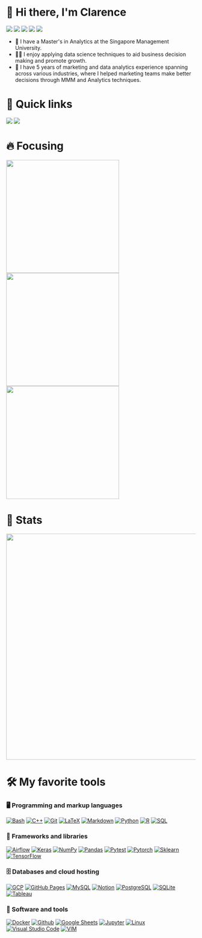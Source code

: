<h1 align="left">👋 Hi there, I'm Clarence</h1>

<p align="left">
  <img src="https://img.shields.io/badge/analytics-34113F?style=for-the-badge">
  <img src="https://img.shields.io/badge/data%20science-535ECF?style=for-the-badge">
  <img src="https://img.shields.io/badge/machine%20learning-107E7D?style=for-the-badge">
  <img src="https://img.shields.io/badge/deep%20learning-E3B505?style=for-the-badge">
  <img src="https://img.shields.io/badge/nlp-CF539C?style=for-the-badge">
</p>

- 🔭 I have a Master's in Analytics at the Singapore Management University.
- 🧑‍💻 I enjoy applying data science techniques to aid business decision making and promote growth.
- 🌱 I have 5 years of marketing and data analytics experience spanning across various industries, where I helped marketing teams make better decisions through MMM and Analytics techniques.



# 🎯 Quick links 

<p align="left">
  <a href="https://csanry.github.io/" target="_blank"><img src="https://img.shields.io/badge/personal%20site-FF7E33?style=for-the-badge&logo=GitBook&logoColor=white"></a>
  <a href="https://www.linkedin.com/in/clarencesan/" target="_blank"><img src="https://img.shields.io/badge/linkedin-0077B5?style=for-the-badge&logo=linkedin&logoColor=white"></a>
</p>



# 🔥 Focusing  

<!-- Repo info cards - https://github.com/anuraghazra/github-readme-stats -->
<!-- Small repo cards (fork) - https://github.com/DenverCoder1/github-readme-stats -->

<p align="left">
  <a href="https://github.com/pytorch/pytorch/"><img width="300" src="https://github-readme-stats.vercel.app/api/pin/?username=pytorch&repo=pytorch&theme=prussian&hide_border=true&show_icons=true" alt=""></a>
  <a href="https://github.com/rust-lang/rust"><img width="300" src="https://github-readme-stats.vercel.app/api/pin/?username=rust-lang&repo=rust&theme=prussian&hide_border=true&show_icons=true" alt=""></a>
  <a href="https://github.com/apache/airflow"><img width="300" src="https://github-readme-stats.vercel.app/api/pin/?username=apache&repo=airflow&theme=prussian&hide_border=true&show_icons=true" alt=""></a>
</p>



# 📃 Stats

<!-- GitHub Readme Streak Stats - https://github.com/DenverCoder1/github-readme-streak-stats -->

<p align="center">
  <img width ="600" src="https://github-readme-streak-stats.herokuapp.com/?user=csanry&theme=prussian&hide_border=true">
</p>

<!-- Some badges are from https://github.com/Ileriayo/markdown-badges -->



# 🛠️ My favorite tools

### 🖥️ Programming and markup languages

<p>
    <a href="https://github.com/search?q=user%3Acsanry+language%3Abash"><img alt="Bash" src="https://img.shields.io/badge/Bash-121011.svg?logo=gnu-bash&logoColor=white"></a>
    <a href="https://github.com/search?q=user%3Acsanry+language%3Ac"><img alt="C++" src="https://img.shields.io/badge/C++-%2300599C.svg?logo=c%2B%2B&logoColor=white"></a>
    <a href="#"><img alt="Git" src="https://img.shields.io/badge/Git-F05033.svg?logo=git&logoColor=white"></a>
    <a href="https://github.com/search?q=user%3Acsanry+language%3Atex"><img alt="LaTeX" src="https://img.shields.io/badge/LaTeX-008080.svg?logo=LaTeX&logoColor=white"></a>
    <a href="https://github.com/search?q=user%3Acsanry+language%3Amarkdown"><img alt="Markdown" src="https://img.shields.io/badge/Markdown-000000.svg?logo=markdown&logoColor=white"></a>
    <a href="https://github.com/search?q=user%3Acsanry+language%3Apython"><img alt="Python" src="https://img.shields.io/badge/Python-14354C.svg?logo=python&logoColor=white"></a>
    <a href="https://github.com/search?q=user%3Acsanry+language%3Ar"><img alt="R" src="https://img.shields.io/badge/R-276DC3.svg?logo=r&logoColor=white"></a>
    <a href="https://github.com/search?q=user%3Acsanry+language%3Asql"><img alt="SQL" src="https://custom-icon-badges.herokuapp.com/badge/SQL-025E8C.svg?logo=database&logoColor=white"></a>
</p>

### 🧰 Frameworks and libraries

<p>
    <a href="#"><img alt="Airflow" src="https://img.shields.io/badge/Airflow-017CEE?logo=Apache%20Airflow&logoColor=white"></a>
    <a href="#"><img alt="Keras" src="https://img.shields.io/badge/Keras-D00000.svg?logo=Keras&logoColor=white"></a>
    <a href="#"><img alt="NumPy" src="https://img.shields.io/badge/Numpy-013243.svg?logo=numpy&logoColor=white"></a>
    <a href="#"><img alt="Pandas" src="https://img.shields.io/badge/Pandas-150458.svg?logo=pandas&logoColor=white"></a>
    <a href="#"><img alt="Pytest" src="https://img.shields.io/badge/Pytest-0A9EDC.svg?logo=pytest&logoColor=white"></a>
    <a href="#"><img alt="Pytorch" src="https://img.shields.io/badge/PyTorch-%23EE4C2C.svg?logo=PyTorch&logoColor=white"></a>
    <a href="#"><img alt="Sklearn" src="https://img.shields.io/badge/Sklearn-%23F7931E.svg?logo=scikit-learn&logoColor=white"></a>
    <a href="#"><img alt="TensorFlow" src="https://img.shields.io/badge/TensorFlow-FF6F00.svg?logo=TensorFlow&logoColor=white"></a>
</p>

### 🗄️ Databases and cloud hosting

<p>
    <a href="#"><img alt="GCP" src="https://img.shields.io/badge/GCP-%234285F4.svg?logo=google-cloud&logoColor=white"></a>
    <a href="#"><img alt="GitHub Pages" src="https://img.shields.io/badge/GitHub%20Pages-327FC7.svg?logo=github&logoColor=white"></a>
    <a href="#"><img alt="MySQL" src="https://img.shields.io/badge/MySQL-00f.svg?logo=mysql&logoColor=white"></a>
    <a href="#"><img alt="Notion" src="https://img.shields.io/badge/Notion-010101.svg?logo=notion&logoColor=white"></a>
    <a href="#"><img alt="PostgreSQL" src ="https://img.shields.io/badge/PostgreSQL-316192.svg?logo=postgresql&logoColor=white"></a>
    <a href="#"><img alt="SQLite" src ="https://img.shields.io/badge/SQLite-07405e.svg?logo=sqlite&logoColor=white"></a>
    <a href="#"><img alt="Tableau" src ="https://img.shields.io/badge/Tableau-023020?logo=tableau&logoColor=white"></a>
</p>

### 🔨 Software and tools

<p>
    <a href="#"><img alt="Docker" src="https://img.shields.io/badge/Docker-%230db7ed.svg?logo=docker&logoColor=white"></a>
    <a href="#"><img alt="Github" src="https://img.shields.io/badge/Github-%23121011.svg?logo=github&logoColor=white"></a>
    <a href="#"><img alt="Google Sheets" src="https://img.shields.io/badge/GSheets-34A853.svg?logo=google%20sheets&logoColor=white"></a>
    <a href="#"><img alt="Jupyter" src="https://img.shields.io/badge/Jupyter-F37626.svg?logo=Jupyter&logoColor=white"></a>
    <a href="#"><img alt="Linux" src="https://img.shields.io/badge/Linux-FCC624?logo=linux&logoColor=black"></a>
    <a href="#"><img alt="Visual Studio Code" src="https://img.shields.io/badge/VS%20Code-0078d7.svg?logo=visual-studio-code&logoColor=white"></a>    
    <a href="#"><img alt="VIM" src="https://img.shields.io/badge/VIM-%2311AB00.svg?logo=vim&logoColor=white"></a>
</p>

